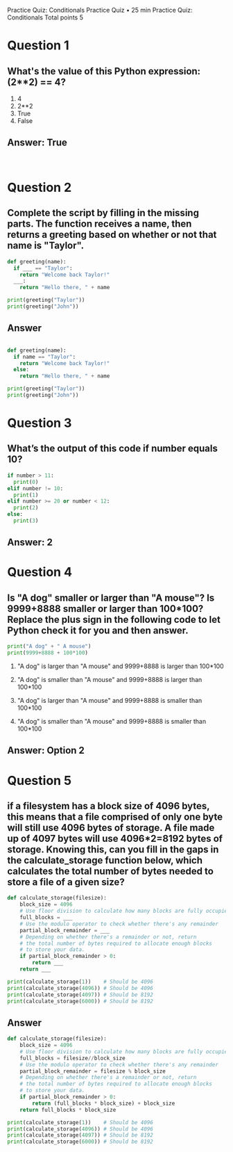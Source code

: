 

Practice Quiz: Conditionals
Practice Quiz • 25 min
Practice Quiz: Conditionals
Total points 5

# Question 1

## What's the value of this Python expression: (2**2) == 4?

1. 4
2. 2**2
3. True
4. False

## Answer: True
<br/>

# Question 2

## Complete the script by filling in the missing parts. The function receives a name, then returns a greeting based on whether or not that name is "Taylor".

```python
def greeting(name):
  if ___ == "Taylor":
    return "Welcome back Taylor!"
  ___:
    return "Hello there, " + name

print(greeting("Taylor"))
print(greeting("John"))
```

## Answer
```python

def greeting(name):
  if name == "Taylor":
    return "Welcome back Taylor!"
  else:
    return "Hello there, " + name

print(greeting("Taylor"))
print(greeting("John"))
```

# Question 3

## What’s the output of this code if number equals 10?
```python
if number > 11: 
  print(0)
elif number != 10:
  print(1)
elif number >= 20 or number < 12:
  print(2)
else:
  print(3)
```

## Answer: 2 


# Question 4

## Is "A dog" smaller or larger than "A mouse"? Is 9999+8888 smaller or larger than 100*100? Replace the plus sign in the following code to let Python check it for you and then answer.

```python
print("A dog" + " A mouse")
print(9999+8888 + 100*100)
```

1. "A dog" is larger than "A mouse" and 9999+8888 is larger than 100*100

2. "A dog" is smaller than "A mouse" and 9999+8888 is larger than 100*100

3. "A dog" is larger than "A mouse" and 9999+8888 is smaller than 100*100

4. "A dog" is smaller than "A mouse" and 9999+8888 is smaller than 100*100

## Answer: Option 2


# Question 5

## if a filesystem has a block size of 4096 bytes, this means that a file comprised of only one byte will still use 4096 bytes of storage. A file made up of 4097 bytes will use 4096*2=8192 bytes of storage. Knowing this, can you fill in the gaps in the calculate_storage function below, which calculates the total number of bytes needed to store a file of a given size?

```python
def calculate_storage(filesize):
    block_size = 4096
    # Use floor division to calculate how many blocks are fully occupied
    full_blocks = ___
    # Use the modulo operator to check whether there's any remainder
    partial_block_remainder = ___
    # Depending on whether there's a remainder or not, return
    # the total number of bytes required to allocate enough blocks
    # to store your data.
    if partial_block_remainder > 0:
        return ___
    return ___

print(calculate_storage(1))    # Should be 4096
print(calculate_storage(4096)) # Should be 4096
print(calculate_storage(4097)) # Should be 8192
print(calculate_storage(6000)) # Should be 8192
```

## Answer
```python
def calculate_storage(filesize):
    block_size = 4096
    # Use floor division to calculate how many blocks are fully occupied
    full_blocks = filesize//block_size
    # Use the modulo operator to check whether there's any remainder
    partial_block_remainder = filesize % block_size
    # Depending on whether there's a remainder or not, return
    # the total number of bytes required to allocate enough blocks
    # to store your data.
    if partial_block_remainder > 0:
        return (full_blocks * block_size) + block_size
    return full_blocks * block_size

print(calculate_storage(1))    # Should be 4096
print(calculate_storage(4096)) # Should be 4096
print(calculate_storage(4097)) # Should be 8192
print(calculate_storage(6000)) # Should be 8192
```
